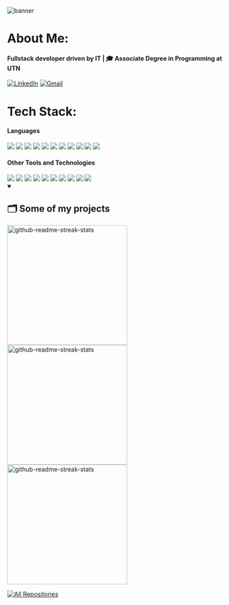   
![banner](https://github.com/user-attachments/assets/b512d501-42d3-4a32-80fe-1df240bf6b56)

#  About Me:<br>

#### Fullstack developer driven by IT  |  🎓 Associate Degree in Programming at UTN <br>

<a href="https://www.linkedin.com/in/matias-lascurain/" target="_blank">![LinkedIn](https://img.shields.io/badge/linkedin-%230077B5.svg?style=for-the-badge&logo=linkedin&logoColor=white)</a>
<a href="mailto:matiaslascurain04@gmail.com" target="_blank">![Gmail](https://img.shields.io/badge/Gmail-D14836?style=for-the-badge&logo=gmail&logoColor=white)</a>

#  Tech Stack:

<h4> Languages </h4>
<span> 
  <img src="https://img.shields.io/badge/HTML5-E34F26?style=for-the-badge&logo=html5&logoColor=white">
  <img src="https://img.shields.io/badge/CSS3-1572B6?style=for-the-badge&logo=css3&logoColor=white">
  <img src="https://img.shields.io/badge/JavaScript-F7DF1E?style=for-the-badge&logo=javascript&logoColor=black">
  <img src="https://img.shields.io/badge/react-%2320232a.svg?style=for-the-badge&logo=react&logoColor=%2361DAFB">
  <img src= "https://img.shields.io/badge/typescript-%23007ACC.svg?style=for-the-badge&logo=typescript&logoColor=white">
  <img src= "https://img.shields.io/badge/node.js-6DA55F?style=for-the-badge&logo=node.js&logoColor=white">
  <img src= "https://img.shields.io/badge/Next-black?style=for-the-badge&logo=next.js&logoColor=white">
  <img src= "https://img.shields.io/badge/postgres-%23316192.svg?style=for-the-badge&logo=postgresql&logoColor=white">
  <img src= "https://img.shields.io/badge/MongoDB-%234ea94b.svg?style=for-the-badge&logo=mongodb&logoColor=white">
  <img src="https://img.shields.io/badge/php-%23777BB4.svg?style=for-the-badge&logo=php&logoColor=white">
  <img src="https://img.shields.io/badge/mysql-4479A1.svg?style=for-the-badge&logo=mysql&logoColor=white">

</span>

<h4> Other Tools and Technologies </h4>
<span>
  <img src="https://img.shields.io/badge/Git-F05032?style=for-the-badge&logo=git&logoColor=white">
  <img src="https://img.shields.io/badge/jira-%230A0FFF.svg?style=for-the-badge&logo=jira&logoColor=white">
  <img src="https://img.shields.io/badge/Fedora-294172?style=for-the-badge&logo=fedora&logoColor=white">
  <img src="https://img.shields.io/badge/Ubuntu-E95420?style=for-the-badge&logo=ubuntu&logoColor=white">
  <img src="https://img.shields.io/badge/nginx-%23009639.svg?style=for-the-badge&logo=nginx&logoColor=white">
  <img src="https://img.shields.io/badge/vercel-%23000000.svg?style=for-the-badge&logo=vercel&logoColor=white">
  <img src="https://img.shields.io/badge/apache-%23D42029.svg?style=for-the-badge&logo=apache&logoColor=white">
  <img src="https://img.shields.io/badge/Oracle-F80000?style=for-the-badge&logo=oracle&logoColor=white">
  <img src="https://img.shields.io/badge/docker-%230db7ed.svg?style=for-the-badge&logo=docker&logoColor=white">
  <img src="https://img.shields.io/badge/Supabase-3ECF8E?style=for-the-badge&logo=supabase&logoColor=white">

</span>
<details open> 
  <summary><h2>🗂️ Some of my projects</h2></summary>

  <p>
    <a href="https://github.com/mLascurain/JMboard-php"><img width="278" src="https://denvercoder1-github-readme-stats.vercel.app/api/pin/?username=mLascurain&repo=JMboard-php&theme=dark&bg_color=151515&title_color=FFFFFF&hide_border=true&icon_color=F8D866&show_icons=false" alt="github-readme-streak-stats"></a>
    <a href="https://github.com/mLascurain/book-manager"><img width="278" src="https://denvercoder1-github-readme-stats.vercel.app/api/pin/?username=mLascurain&repo=book-manager&theme=dark&bg_color=151515&title_color=FFFFFF&hide_border=true&icon_color=F8D866&show_icons=false" alt="github-readme-streak-stats"></a> 
    <a href="https://github.com/mLascurain/Casa-Diez-Ventas"><img width="278" src="https://denvercoder1-github-readme-stats.vercel.app/api/pin/?username=mLascurain&repo=Casa-Diez-Ventas&theme=dark&bg_color=151515&title_color=FFFFFF&hide_border=true&icon_color=F8D866&show_icons=false" alt="github-readme-streak-stats"></a>
  </p>

<a href="https://github.com/mLascurain?tab=repositories&sort=stargazers"><img alt="All Repositories" title="All Repositories" src="https://custom-icon-badges.demolab.com/badge/-Click%20Here%20For%20All%20My%20Repos-161B22?style=for-the-badge&logoColor=white&logo=repo"/></a>

</details>

